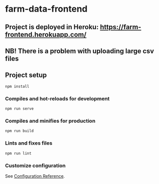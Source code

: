 # farm-data-frontend

## Project is deployed in Heroku: https://farm-frontend.herokuapp.com/

## NB! There is a problem with uploading large csv files 

## Project setup
```
npm install
```

### Compiles and hot-reloads for development
```
npm run serve
```

### Compiles and minifies for production
```
npm run build
```

### Lints and fixes files
```
npm run lint
```

### Customize configuration
See [Configuration Reference](https://cli.vuejs.org/config/).
